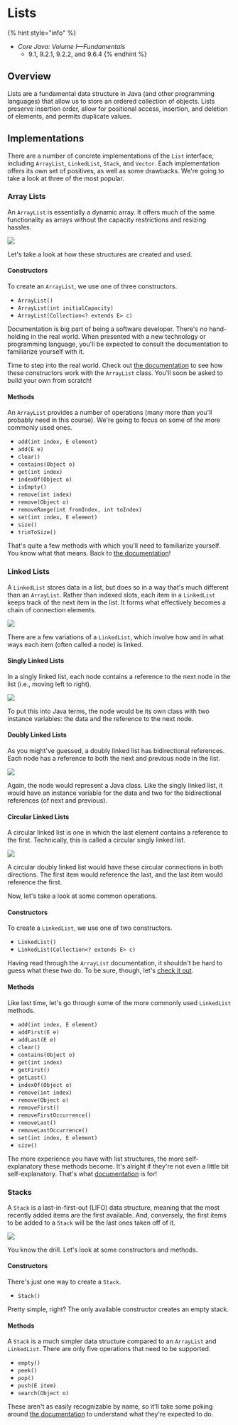 # Lists

{% hint style="info" %}
* _Core Java: Volume I—Fundamentals_
  * 9.1, 9.2.1, 9.2.2, and 9.6.4
{% endhint %}

## Overview

Lists are a fundamental data structure in Java \(and other programming languages\) that allow us to store an ordered collection of objects. Lists preserve insertion order, allow for positional access, insertion, and deletion of elements, and permits duplicate values.

## Implementations

There are a number of concrete implementations of the `List` interface, including `ArrayList`, `LinkedList`, `Stack`, and `Vector`. Each implementation offers its own set of positives, as well as some drawbacks. We're going to take a look at three of the most popular.

### Array Lists

An `ArrayList` is essentially a dynamic array. It offers much of the same functionality as arrays without the capacity restrictions and resizing hassles.

![](../.gitbook/assets/arraylist.png)

Let's take a look at how these structures are created and used.

#### Constructors

To create an `ArrayList`, we use one of three constructors.

* `ArrayList()`
* `ArrayList(int initialCapacity)`
* `ArrayList(Collection<? extends E> c)`

Documentation is big part of being a software developer. There's no hand-holding in the real world. When presented with a new technology or programming language, you'll be expected to consult the documentation to familiarize yourself with it.

Time to step into the real world. Check out [the documentation](https://docs.oracle.com/en/java/javase/11/docs/api/java.base/java/util/ArrayList.html) to see how these constructors work with the `ArrayList` class. You'll soon be asked to build your own from scratch!

#### Methods

An `ArrayList` provides a number of operations \(many more than you'll probably need in this course\). We're going to focus on some of the more commonly used ones.

* `add(int index, E element)`
* `add(E e)`
* `clear()`
* `contains(Object o)`
* `get(int index)`
* `indexOf(Object o)`
* `isEmpty()`
* `remove(int index)`
* `remove(Object o)`
* `removeRange(int fromIndex, int toIndex)`
* `set(int index, E element)`
* `size()`
* `trimToSize()`

That's quite a few methods with which you'll need to familiarize yourself. You know what that means. Back to [the documentation](https://docs.oracle.com/en/java/javase/11/docs/api/java.base/java/util/ArrayList.html)!

### Linked Lists

A `LinkedList` stores data in a list, but does so in a way that's much different than an `ArrayList`. Rather than indexed slots, each item in a `LinkedList` keeps track of the next item in the list. It forms what effectively becomes a chain of connection elements.

![](../.gitbook/assets/linkedlist.png)

There are a few variations of a `LinkedList`, which involve how and in what ways each item \(often called a node\) is linked.

#### Singly Linked Lists

In a singly linked list, each node contains a reference to the next node in the list \(i.e., moving left to right\).

![](../.gitbook/assets/singly-linked-list.png)

To put this into Java terms, the node would be its own class with two instance variables: the data and the reference to the next node.

#### Doubly Linked Lists

As you might've guessed, a doubly linked list has bidirectional references. Each node has a reference to both the next and previous node in the list.

![](../.gitbook/assets/doubly-linked-list.png)

Again, the node would represent a Java class. Like the singly linked list, it would have an instance variable for the data and two for the bidirectional references \(of next and previous\).

#### Circular Linked Lists

A circular linked list is one in which the last element contains a reference to the first. Technically, this is called a circular singly linked list.

![](../.gitbook/assets/circular-linked-list.png)

A circular doubly linked list would have these circular connections in both directions. The first item would reference the last, and the last item would reference the first.

Now, let's take a look at some common operations.

#### Constructors

To create a `LinkedList`, we use one of two constructors.

* `LinkedList()`
* `LinkedList(Collection<? extends E> c)`

Having read through the `ArrayList` documentation, it shouldn't be hard to guess what these two do. To be sure, though, let's [check it out](https://docs.oracle.com/en/java/javase/11/docs/api/java.base/java/util/LinkedList.html).

#### Methods

Like last time, let's go through some of the more commonly used `LinkedList` methods.

* `add(int index, E element)`
* `addFirst(E e)`
* `addLast(E e)`
* `clear()`
* `contains(Object o)`
* `get(int index)`
* `getFirst()`
* `getLast()`
* `indexOf(Object o)`
* `remove(int index)`
* `remove(Object o)`
* `removeFirst()`
* `removeFirstOccurrence()`
* `removeLast()`
* `removeLastOccurrence()`
* `set(int index, E element)`
* `size()`

The more experience you have with list structures, the more self-explanatory these methods become. It's alright if they're not even a little bit self-explanatory. That's what [documentation](https://docs.oracle.com/en/java/javase/11/docs/api/java.base/java/util/LinkedList.html) is for!

### Stacks

A `Stack` is a last-in-first-out \(LIFO\) data structure, meaning that the most recently added items are the first available. And, conversely, the first items to be added to a `Stack` will be the last ones taken off of it.

![](../.gitbook/assets/stack.png)

You know the drill. Let's look at some constructors and methods.

#### Constructors

There's just one way to create a `Stack`.

* `Stack()`

Pretty simple, right? The only available constructor creates an empty stack.

#### Methods

A `Stack` is a much simpler data structure compared to an `ArrayList` and `LinkedList`. There are only five operations that need to be supported.

* `empty()`
* `peek()`
* `pop()`
* `push(E item)`
* `search(Object o)`

These aren't as easily recognizable by name, so it'll take some poking around [the documentation](https://docs.oracle.com/en/java/javase/11/docs/api/java.base/java/util/Stack.html) to understand what they're expected to do.

